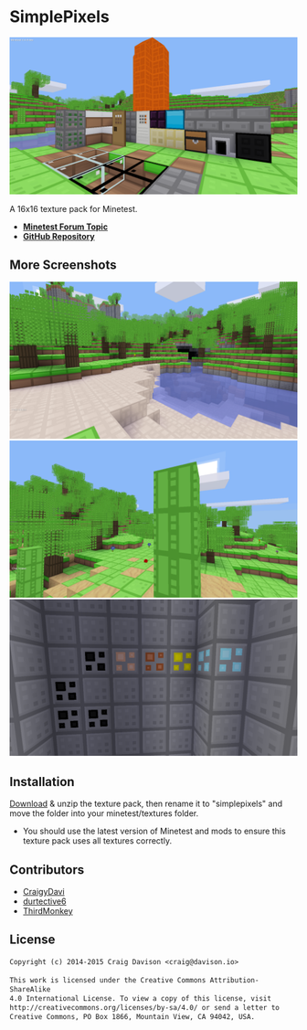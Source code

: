 # SimplePixels

![Screenshot1](https://raw.githubusercontent.com/CraigyDavi/SimplePixels/master/media/screenshot1.png)

A 16x16 texture pack for Minetest.

- **[Minetest Forum Topic](https://forum.minetest.net/viewtopic.php?t=9008)**
- **[GitHub Repository](https://github.com/CraigyDavi/SimplePixels)**

## More Screenshots

![Screenshot2](https://raw.githubusercontent.com/CraigyDavi/SimplePixels/master/media/screenshot2.png)
![Screenshot3](https://raw.githubusercontent.com/CraigyDavi/SimplePixels/master/media/screenshot3.png)
![Screenshot4](https://raw.githubusercontent.com/CraigyDavi/SimplePixels/master/media/screenshot4.png)

## Installation

[Download](https://github.com/CraigyDavi/SimplePixels/archive/master.zip) & unzip the texture pack, then rename it to "simplepixels" and move the folder into your minetest/textures folder.

- You should use the latest version of Minetest and mods to ensure this texture pack uses all textures correctly.

## Contributors
- [CraigyDavi](https://forum.minetest.net/memberlist.php?mode=viewprofile&u=7059)
- [durtective6](https://forum.minetest.net/memberlist.php?mode=viewprofile&u=2699)
- [ThirdMonkey](https://forum.minetest.net/memberlist.php?mode=viewprofile&u=18431)

## License

```
Copyright (c) 2014-2015 Craig Davison <craig@davison.io>

This work is licensed under the Creative Commons Attribution-ShareAlike
4.0 International License. To view a copy of this license, visit
http://creativecommons.org/licenses/by-sa/4.0/ or send a letter to
Creative Commons, PO Box 1866, Mountain View, CA 94042, USA.
```
